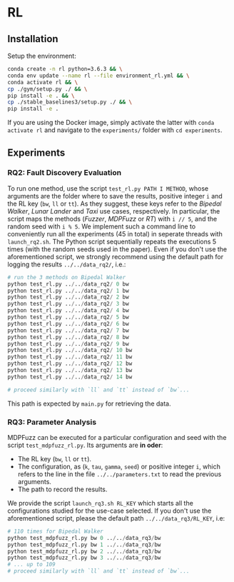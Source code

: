 # RL

## Installation

Setup the environment:
```bash
conda create -n rl python=3.6.3 && \
conda env update --name rl --file environment_rl.yml && \
conda activate rl && \
cp ./gym/setup.py ./ && \
pip install -e . && \
cp ./stable_baselines3/setup.py ./ && \
pip install -e .
```

If you are using the Docker image, simply activate the latter with `conda activate rl` and navigate to the `experiments/` folder with `cd experiments`.

## Experiments

### RQ2: Fault Discovery Evaluation

To run one method, use the script `test_rl.py PATH I METHOD`, whose arguments are the folder where to save the results, positive integer `i` and the RL key (`bw`, `ll` or `tt`).
As they suggest, these keys refer to the *Bipedal Walker*, *Lunar Lander* and *Taxi* use cases, respectively.
In particular, the script maps the methods (*Fuzzer*, *MDPFuzz* or *RT*) with `i // 5`, and the random seed with `i % 5`.
We implement such a command line to conveniently run all the experiments (45 in total) in seperate threads with `launch_rq2.sh`.
The Python script sequentially repeats the executions 5 times (with the random seeds used in the paper).
Even if you don't use the aforementioned script, we strongly recommend using the default path for logging the results ``../../data_rq2/``, i.e.:
```python
# run the 3 methods on Bipedal Walker
python test_rl.py ../../data_rq2/ 0 bw
python test_rl.py ../../data_rq2/ 1 bw
python test_rl.py ../../data_rq2/ 2 bw
python test_rl.py ../../data_rq2/ 3 bw
python test_rl.py ../../data_rq2/ 4 bw
python test_rl.py ../../data_rq2/ 5 bw
python test_rl.py ../../data_rq2/ 6 bw
python test_rl.py ../../data_rq2/ 7 bw
python test_rl.py ../../data_rq2/ 8 bw
python test_rl.py ../../data_rq2/ 9 bw
python test_rl.py ../../data_rq2/ 10 bw
python test_rl.py ../../data_rq2/ 11 bw
python test_rl.py ../../data_rq2/ 12 bw
python test_rl.py ../../data_rq2/ 13 bw
python test_rl.py ../../data_rq2/ 14 bw

# proceed similarly with `ll` and `tt` instead of `bw`...
```
This path is expected by ``main.py`` for retrieving the data.

### RQ3: Parameter Analysis

MDPFuzz can be executed for a particular configuration and seed with the script `test_mdpfuzz_rl.py`.
Its arguments are **in oder**:
- The RL key (`bw`, `ll` or `tt`).
- The configuration, as (`k`, `tau`, `gamma`, `seed`) or positive integer `i`, which refers to the line in the file `../../parameters.txt` to read the previous arguments.
- The path to record the results.

We provide the script `launch_rq3.sh RL_KEY` which starts all the configurations studied for the use-case selected.
If you don't use the aforementioned script, please the default path `../../data_rq3/RL_KEY`, i.e:
```python
# 110 times for Bipedal Walker
python test_mdpfuzz_rl.py bw 0 ../../data_rq3/bw
python test_mdpfuzz_rl.py bw 1 ../../data_rq3/bw
python test_mdpfuzz_rl.py bw 2 ../../data_rq3/bw
python test_mdpfuzz_rl.py bw 3 ../../data_rq3/bw
# ... up to 109
# proceed similarly with `ll` and `tt` instead of `bw`...
```